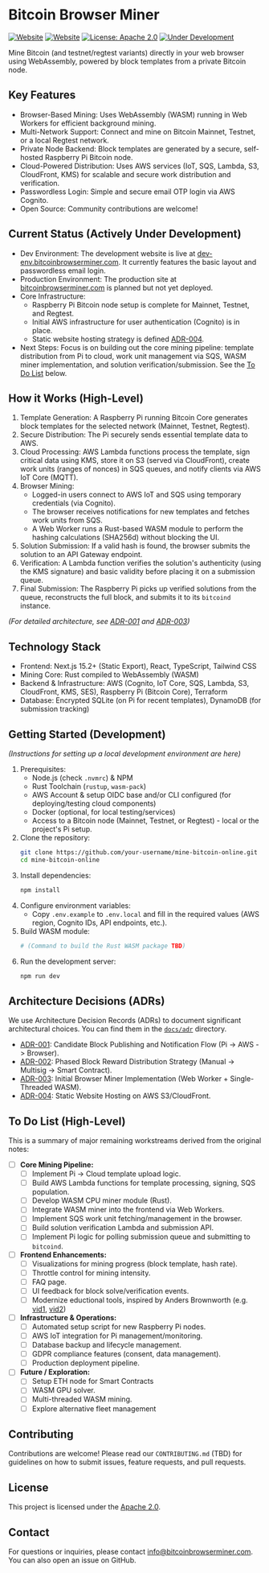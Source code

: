 # Bitcoin Browser Miner

[![Website](https://img.shields.io/website?down_message=offline&label=Dev%20Site&up_message=online&url=https%3A%2F%2Fdev-env.bitcoinbrowserminer.com)](https://dev-env.bitcoinbrowserminer.com)
[![Website](https://img.shields.io/website?down_message=offline&label=Prod%20Site&up_message=planned&url=https%3A%2F%2Fbitcoinbrowserminer.com)](https://bitcoinbrowserminer.com)
[![License: Apache 2.0](https://img.shields.io/badge/License-Apache_2.0-blue.svg)](https://opensource.org/licenses/Apache-2.0)
[![Under Development](https://img.shields.io/badge/Status-Under%20Development-yellow)](https://github.com/KennyH/mine-bitcoin-online)

Mine Bitcoin (and testnet/regtest variants) directly in your web browser using WebAssembly, powered by block templates from a private Bitcoin node.

## Key Features

*   Browser-Based Mining: Uses WebAssembly (WASM) running in Web Workers for efficient background mining.
*   Multi-Network Support: Connect and mine on Bitcoin Mainnet, Testnet, or a local Regtest network.
*   Private Node Backend: Block templates are generated by a secure, self-hosted Raspberry Pi Bitcoin node.
*   Cloud-Powered Distribution: Uses AWS services (IoT, SQS, Lambda, S3, CloudFront, KMS) for scalable and secure work distribution and verification.
*   Passwordless Login: Simple and secure email OTP login via AWS Cognito.
*   Open Source: Community contributions are welcome!

## Current Status (Actively Under Development)

*   Dev Environment: The development website is live at [dev-env.bitcoinbrowserminer.com](https://dev-env.bitcoinbrowserminer.com). It currently features the basic layout and passwordless email login.
*   Production Environment: The production site at [bitcoinbrowserminer.com](https://bitcoinbrowserminer.com) is planned but not yet deployed.
*   Core Infrastructure:
    *   Raspberry Pi Bitcoin node setup is complete for Mainnet, Testnet, and Regtest.
    *   Initial AWS infrastructure for user authentication (Cognito) is in place.
    *   Static website hosting strategy is defined [ADR-004](./docs/adr/ADR-004-static-website-hosting-strategy.md).
*   Next Steps: Focus is on building out the core mining pipeline: template distribution from Pi to cloud, work unit management via SQS, WASM miner implementation, and solution verification/submission. See the [To Do List](#to-do-list-high-level) below.

## How it Works (High-Level)

1.  Template Generation: A Raspberry Pi running Bitcoin Core generates block templates for the selected network (Mainnet, Testnet, Regtest).
2.  Secure Distribution: The Pi securely sends essential template data to AWS.
3.  Cloud Processing: AWS Lambda functions process the template, sign critical data using KMS, store it on S3 (served via CloudFront), create work units (ranges of nonces) in SQS queues, and notify clients via AWS IoT Core (MQTT).
4.  Browser Mining:
    *   Logged-in users connect to AWS IoT and SQS using temporary credentials (via Cognito).
    *   The browser receives notifications for new templates and fetches work units from SQS.
    *   A Web Worker runs a Rust-based WASM module to perform the hashing calculations (SHA256d) without blocking the UI.
5.  Solution Submission: If a valid hash is found, the browser submits the solution to an API Gateway endpoint.
6.  Verification: A Lambda function verifies the solution's authenticity (using the KMS signature) and basic validity before placing it on a submission queue.
7.  Final Submission: The Raspberry Pi picks up verified solutions from the queue, reconstructs the full block, and submits it to its `bitcoind` instance.

*(For detailed architecture, see [ADR-001](./docs/adr/ADR-001-candidate-block-publishing-and-notification.md) and [ADR-003](./docs/adr/ADR-003-browser-miner-implementation.md))*

## Technology Stack

*   Frontend: Next.js 15.2+ (Static Export), React, TypeScript, Tailwind CSS
*   Mining Core: Rust compiled to WebAssembly (WASM)
*   Backend & Infrastructure: AWS (Cognito, IoT Core, SQS, Lambda, S3, CloudFront, KMS, SES), Raspberry Pi (Bitcoin Core), Terraform
*   Database: Encrypted SQLite (on Pi for recent templates), DynamoDB (for submission tracking)

## Getting Started (Development)

*(Instructions for setting up a local development environment are here)*

1.  Prerequisites:
    *   Node.js (check `.nvmrc`) & NPM
    *   Rust Toolchain (`rustup`, `wasm-pack`)
    *   AWS Account & setup OIDC base and/or CLI configured (for deploying/testing cloud components)
    *   Docker (optional, for local testing/services)
    *   Access to a Bitcoin node (Mainnet, Testnet, or Regtest) - local or the project's Pi setup.
2.  Clone the repository:
    ```bash
    git clone https://github.com/your-username/mine-bitcoin-online.git
    cd mine-bitcoin-online
    ```
3.  Install dependencies:
    ```bash
    npm install
    ```
4.  Configure environment variables:
    *   Copy `.env.example` to `.env.local` and fill in the required values (AWS region, Cognito IDs, API endpoints, etc.).
5.  Build WASM module:
    ```bash
    # (Command to build the Rust WASM package TBD)
    ```
6.  Run the development server:
    ```bash
    npm run dev
    ```

## Architecture Decisions (ADRs)

We use Architecture Decision Records (ADRs) to document significant architectural choices. You can find them in the [`docs/adr`](./docs/adr/) directory.

*   [ADR-001](./docs/adr/ADR-001-candidate-block-publishing-and-notification.md): Candidate Block Publishing and Notification Flow (Pi -> AWS -> Browser).
*   [ADR-002](./docs/adr/ADR-002-block-reward-distribution-and-user-payout.md): Phased Block Reward Distribution Strategy (Manual -> Multisig -> Smart Contract).
*   [ADR-003](./docs/adr/ADR-003-browser-miner-implementation.md): Initial Browser Miner Implementation (Web Worker + Single-Threaded WASM).
*   [ADR-004](./docs/adr/ADR-004-static-website-hosting-strategy.md): Static Website Hosting on AWS S3/CloudFront.

## To Do List (High-Level)

This is a summary of major remaining workstreams derived from the original notes:

- [ ] **Core Mining Pipeline:**
    - [ ] Implement Pi -> Cloud template upload logic.
    - [ ] Build AWS Lambda functions for template processing, signing, SQS population.
    - [ ] Develop WASM CPU miner module (Rust).
    - [ ] Integrate WASM miner into the frontend via Web Workers.
    - [ ] Implement SQS work unit fetching/management in the browser.
    - [ ] Build solution verification Lambda and submission API.
    - [ ] Implement Pi logic for polling submission queue and submitting to `bitcoind`.
- [ ] **Frontend Enhancements:**
    - [ ] Visualizations for mining progress (block template, hash rate).
    - [ ] Throttle control for mining intensity.
    - [ ] FAQ page.
    - [ ] UI feedback for block solve/verification events.
    - [ ] Modernize eductional tools, inspired by Anders Brownworth (e.g. [vid1](https://www.youtube.com/watch?v=_160oMzblY8), [vid2](https://www.youtube.com/watch?v=xIDL_akeras))
- [ ] **Infrastructure & Operations:**
    - [ ] Automated setup script for new Raspberry Pi nodes.
    - [ ] AWS IoT integration for Pi management/monitoring.
    - [ ] Database backup and lifecycle management.
    - [ ] GDPR compliance features (consent, data management).
    - [ ] Production deployment pipeline.
- [ ] **Future / Exploration:**
    - [ ] Setup ETH node for Smart Contracts
    - [ ] WASM GPU solver.
    - [ ] Multi-threaded WASM mining.
    - [ ] Explore alternative fleet management

## Contributing

Contributions are welcome! Please read our `CONTRIBUTING.md` (TBD) for guidelines on how to submit issues, feature requests, and pull requests.

## License

This project is licensed under the [Apache 2.0](./LICENSE).

## Contact

For questions or inquiries, please contact [info@bitcoinbrowserminer.com](mailto:info@bitcoinbrowserminer.com). You can also open an issue on GitHub.
